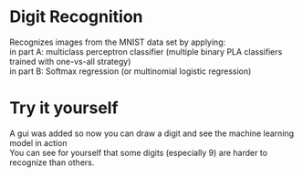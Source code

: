 # Digit Recognition
Recognizes images from the MNIST data set by applying:\
in part A: multiclass perceptron classifier (multiple binary PLA classifiers trained with one-vs-all strategy)\
in part B: Softmax regression (or multinomial logistic regression)

# Try it yourself
A gui was added so now you can draw a digit and see the machine learning model in action\
You can see for yourself that some digits (especially 9) are harder to recognize than others.
